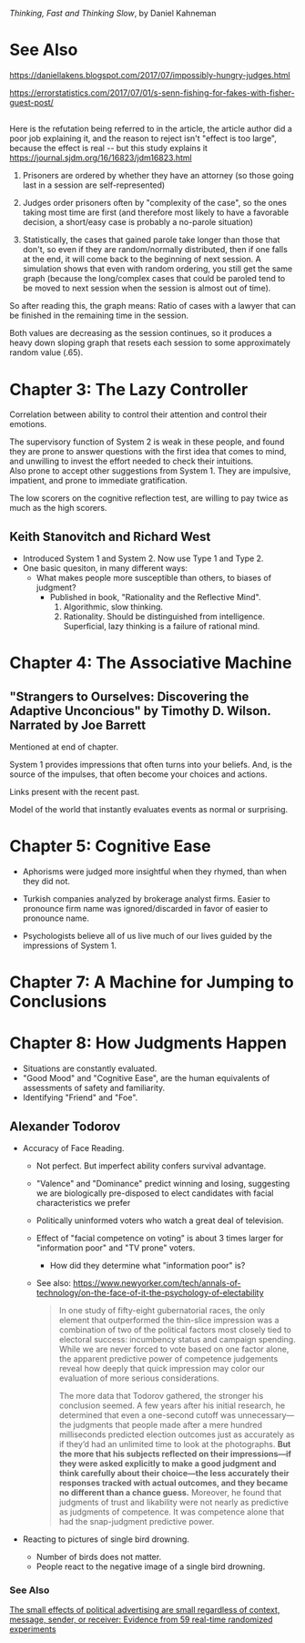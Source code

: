 _Thinking, Fast and Thinking Slow_, by Daniel Kahneman

# See Also

https://daniellakens.blogspot.com/2017/07/impossibly-hungry-judges.html

https://errorstatistics.com/2017/07/01/s-senn-fishing-for-fakes-with-fisher-guest-post/

##

Here is the refutation being referred to in the article, the article author did a poor job explaining it, and the reason to reject isn't "effect is too large", because the effect is real -- but this study explains it https://journal.sjdm.org/16/16823/jdm16823.html

1. Prisoners are ordered by whether they have an attorney (so those going last in a session are self-represented)

2. Judges order prisoners often by "complexity of the case", so the ones taking most time are first (and therefore most likely to have a favorable decision, a short/easy case is probably a no-parole situation)

3. Statistically, the cases that gained parole take longer than those that don't, so even if they are random/normally distributed, then if one falls at the end, it will come back to the beginning of next session. A simulation shows that even with random ordering, you still get the same graph (because the long/complex cases that could be paroled tend to be moved to next session when the session is almost out of time).

So after reading this, the graph means: Ratio of cases with a lawyer that can be finished in the remaining time in the session.

Both values are decreasing as the session continues, so it produces a heavy down sloping graph that resets each session to some approximately random value (.65).



# Chapter 3: The Lazy Controller

Correlation between ability to control their attention and control their emotions.

The supervisory function of System 2 is weak in these people, and found they are prone to answer questions with the first idea that comes to mind,
and unwilling to invest the effort needed to check their intuitions.  
Also prone to accept other suggestions from System 1. They are impulsive, impatient, and prone to immediate gratification.

The low scorers on the cognitive reflection test, are willing to pay twice as much as the high scorers.

## Keith Stanovitch and Richard West

- Introduced System 1 and System 2. Now use Type 1 and Type 2.
- One basic quesiton, in many different ways:
  - What makes people more susceptible than others, to biases of judgment?
    - Published in book, "Rationality and the Reflective Mind".
      1. Algorithmic, slow thinking.
      2. Rationality.  Should be distinguished from intelligence.  Superficial, lazy thinking is a failure of rational mind.

# Chapter 4: The Associative Machine

## "Strangers to Ourselves: Discovering the Adaptive Unconcious" by Timothy D. Wilson. Narrated by Joe Barrett

Mentioned at end of chapter.

System 1 provides impressions that often turns into your beliefs.  And, is the source of the impulses, that often become your choices and actions.

Links present with the recent past.

Model of the world that instantly evaluates events as normal or surprising.

# Chapter 5: Cognitive Ease

- Aphorisms were judged more insightful when they rhymed, than when they did not.

- Turkish companies analyzed by brokerage analyst firms.  Easier to pronounce firm name was ignored/discarded in favor of easier to pronounce name.

- Psychologists believe all of us live much of our lives guided by the impressions of System 1.

# Chapter 7: A Machine for Jumping to Conclusions

# Chapter 8: How Judgments Happen

- Situations are constantly evaluated.
- "Good Mood" and "Cognitive Ease", are the human equivalents of assessments of safety and familiarity.
- Identifying "Friend" and "Foe".  

## Alexander Todorov

- Accuracy of Face Reading.
  - Not perfect. But imperfect ability confers survival advantage.
  - "Valence" and "Dominance" predict winning and losing, suggesting we are biologically pre-disposed to elect candidates with facial characteristics we prefer

  - Politically uninformed voters who watch a great deal of television.
  - Effect of "facial competence on voting" is about 3 times larger for "information poor" and "TV prone" voters.
    - How did they determine what "information poor" is?

  - See also: https://www.newyorker.com/tech/annals-of-technology/on-the-face-of-it-the-psychology-of-electability
    >  In one study of fifty-eight gubernatorial races, the only element that outperformed the thin-slice impression was a combination of two of the political factors most closely tied to electoral success: incumbency status and campaign spending. While we are never forced to vote based on one factor alone, the apparent predictive power of competence judgements reveal how deeply that quick impression may color our evaluation of more serious considerations.
    > 
    > The more data that Todorov gathered, the stronger his conclusion seemed. A few years after his initial research, he determined that even a one-second cutoff was unnecessary—the judgments that people made after a mere hundred milliseconds predicted election outcomes just as accurately as if they’d had an unlimited time to look at the photographs. **But the more that his subjects reflected on their impressions—if they were asked explicitly to make a good judgment and think carefully about their choice—the less accurately their responses tracked with actual outcomes, and they became no different than a chance guess.** Moreover, he found that judgments of trust and likability were not nearly as predictive as judgments of competence. It was competence alone that had the snap-judgment predictive power.

- Reacting to pictures of single bird drowning.
  - Number of birds does not matter.
  - People react to the negative image of a single bird drowning.

### See Also

[The small effects of political advertising are small regardless of context, message, sender, or receiver: Evidence from 59 real-time randomized experiments](https://www.science.org/doi/10.1126/sciadv.abc4046)
